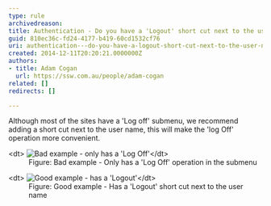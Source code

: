 ```yaml
---
type: rule
archivedreason: 
title: Authentication - Do you have a 'Logout' short cut next to the user name ?
guid: 810ec36c-fd24-4177-b419-60cd1532cf76
uri: authentication---do-you-have-a-logout-short-cut-next-to-the-user-name-
created: 2014-12-11T20:20:21.0000000Z
authors:
- title: Adam Cogan
  url: https://ssw.com.au/people/adam-cogan
related: []
redirects: []

---
```


Although most of the sites have a 'Log off' submenu, we recommend adding a short                     cut next to the user name, this will make the 'log Off' operation more convenient.

<!--endintro-->
<dl class="badImage">&lt;dt&gt;
                        <img src="logoff-bad.jpg" alt="Bad example - only has a 'Log Off'">&lt;/dt&gt;<dd>
                        Figure: Bad example - Only has a 'Log Off' operation in the submenu</dd></dl><dl class="goodImage">&lt;dt&gt;
                        <img src="logoff-good.jpg" alt="Good example - has a 'Logout'">&lt;/dt&gt;<dd>
                        Figure: Good example - Has a 'Logout' short cut next to the user name</dd></dl>
